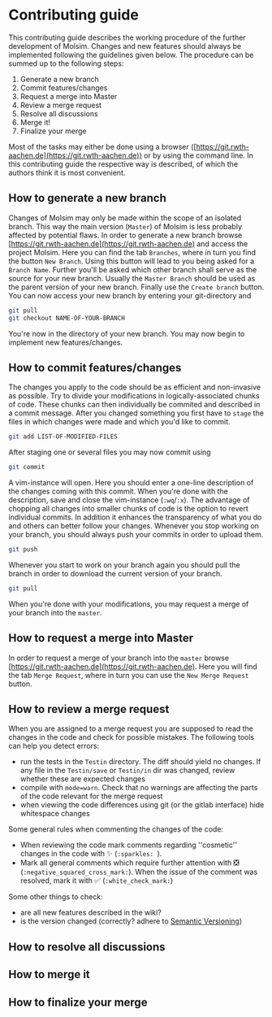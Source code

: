 Contributing guide
==================
This contributing guide describes the working procedure of the further development of Molsim. Changes and new features should always be implemented following the guidelines given below. The procedure can be summed up to the following steps: 
 
  1. Generate a new branch  
  2. Commit features/changes  
  3. Request a merge into Master  
  4. Review a merge request  
  5. Resolve all discussions  
  6. Merge it!  
  7. Finalize your merge  

Most of the tasks may either be done using a browser ([https://git.rwth-aachen.de](https://git.rwth-aachen.de)) or by using the command line. In this contributing guide the respective way is described, of which the authors think it is most convenient.

## How to generate a new branch
Changes of Molsim may only be made within the scope of an isolated branch. This way the main version (`Master`) of Molsim is less probably affected by potential flaws. In order to generate a new branch browse [https://git.rwth-aachen.de](https://git.rwth-aachen.de) and access the project Molsim. Here you can find the tab `Branches`, where in turn you find the button `New Branch`. Using this button will lead to you being asked for a `Branch Name`. Further you'll be asked which other branch shall serve as the source for your new branch. Usually the `Master Branch` should be used as the parent version of your new branch. Finally use the `Create branch` button. You can now access your new branch by entering your git-directory and
```sh
git pull
git checkout NAME-OF-YOUR-BRANCH
```
You're now in the directory of your new branch. You may now begin to implement new features/changes.
## How to commit features/changes
The changes you apply to the code should be as efficient and non-invasive as possible. Try to divide your modifications in logically-associated chunks of code. These chunks can then individually be commited and described in a commit message. After you changed something you first have to `stage` the files in which changes were made and which you'd like to commit.
```sh
git add LIST-OF-MODIFIED-FILES
``` 
After staging one or several files you may now commit using
```sh
git commit
```
A vim-instance will open. Here you should enter a one-line description of the changes coming with this commit. When you're done with the description, save and close the vim-instance (`:wq`/`:x`). The advantage of chopping all changes into smaller chunks of code is the option to revert individual commits. In addition it enhances the transparency of what you do and others can better follow your changes. Whenever you stop working on your branch, you should always push your commits in order to upload them.
```sh
git push
```
Whenever you start to work on your branch again you should pull the branch in order to download the current version of your branch.
```sh
git pull
```
When you're done with your modifications, you may request a merge of your branch into the `master`.
## How to request a merge into Master
In order to request a merge of your branch into the `master` browse [https://git.rwth-aachen.de](https://git.rwth-aachen.de). Here you will find the tab `Merge Request`, where in turn you can use the `New Merge Request` button.
## How to review a merge request
When you are assigned to a merge request you are supposed to read the changes in the code and check for possible mistakes. The following tools can help you detect errors:
* run the tests in the `Testin` directory. The diff should yield no changes. If any file in the `Testin/save` or `Testin/in` dir was changed, review whether these are expected changes
* compile with `mode=warn`. Check that no warnings are affecting the parts of the code relevant for the merge request
* when viewing the code differences using git (or the gitlab interface) hide whitespace changes 

Some general rules when commenting the changes of the code:
* When reviewing the code mark comments regarding ''cosmetic'' changes in the code with :sparkles: (`:sparkles: `).
* Mark all general comments which require further attention with :negative_squared_cross_mark: (`:negative_squared_cross_mark:`). When the issue of the comment was resolved, mark it with :white_check_mark: (`:white_check_mark:`)

Some other things to check:
* are all new features described in the wiki?
* is the version changed (correctly? adhere to [Semantic Versioning](http://semver.org/))
## How to resolve all discussions
## How to merge it
## How to finalize your merge
